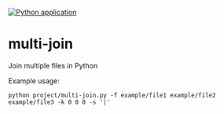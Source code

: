 [![Python application](https://github.com/marc0x71/multi-join/actions/workflows/python-app.yml/badge.svg)](https://github.com/marc0x71/multi-join/actions/workflows/python-app.yml)
<!--
[![Tests Status](./reports/junit/junit-badge.svg?dummy=8484744)](./reports/junit/report.html) 
[![Coverage Status](./reports/coverage/coverage-badge.svg?dummy=8484744)](./reports/coverage/index.html)
-->
# multi-join
Join multiple files in Python

Example usage:

```shell
python project/multi-join.py -f example/file1 example/file2 example/file3 -k 0 0 0 -s '|'
```

